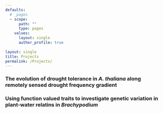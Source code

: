 ```yaml
---
defaults:
  # _pages
  - scope:
      path: ""
      type: pages
    values:
      layout: single
      author_profile: true
      
layout: single
title: Projects
permalink: /Projects/
---
```


### The evolution of drought tolerance in *A. thaliana* along remotely sensed drought frequency gradient

### Using function valued traits to investigate genetic variation in plant-water relatins in *Brachypodium*
